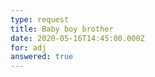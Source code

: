 ```yaml
---
type: request
title: Baby boy brother
date: 2020-05-16T14:45:00.000Z
for: adj
answered: true
---
```

